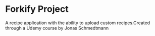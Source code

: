 # Forkify Project

A recipe application with the ability to upload custom recipes.Created through a Udemy course by Jonas Schmedtmann
